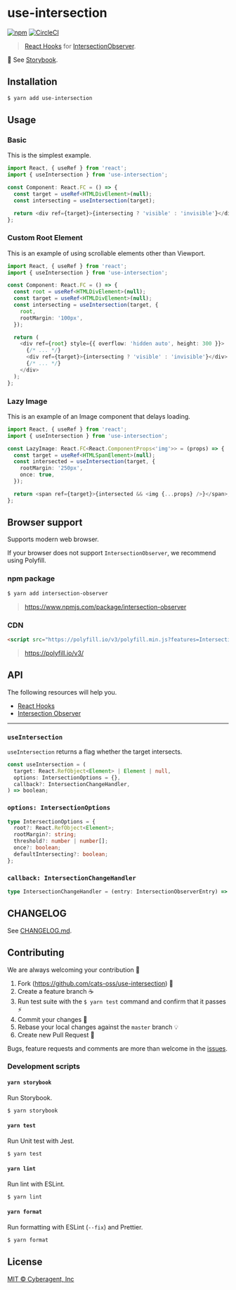 # use-intersection

[![npm](https://img.shields.io/npm/v/use-intersection.svg?style=flat-square)](https://www.npmjs.com/package/use-intersection)
[![CircleCI](https://img.shields.io/circleci/project/github/cats-oss/use-intersection/master.svg?style=flat-square)](https://circleci.com/gh/cats-oss/use-intersection)

> [React Hooks](https://reactjs.org/docs/hooks-intro.html) for [IntersectionObserver](https://developer.mozilla.org/en-US/docs/Web/API/Intersection_Observer_API).

:dog: See [Storybook](https://cats-oss.github.io/use-intersection/).

## Installation

```bash
$ yarn add use-intersection
```

## Usage

### Basic

This is the simplest example.

```typescript
import React, { useRef } from 'react';
import { useIntersection } from 'use-intersection';

const Component: React.FC = () => {
  const target = useRef<HTMLDivElement>(null);
  const intersecting = useIntersection(target);

  return <div ref={target}>{intersecting ? 'visible' : 'invisible'}</div>;
};
```

### Custom Root Element

This is an example of using scrollable elements other than Viewport.

```typescript
import React, { useRef } from 'react';
import { useIntersection } from 'use-intersection';

const Component: React.FC = () => {
  const root = useRef<HTMLDivElement>(null);
  const target = useRef<HTMLDivElement>(null);
  const intersecting = useIntersection(target, {
    root,
    rootMargin: '100px',
  });

  return (
    <div ref={root} style={{ overflow: 'hidden auto', height: 300 }}>
      {/* ... */}
      <div ref={target}>{intersecting ? 'visible' : 'invisible'}</div>
      {/* ... */}
    </div>
  );
};
```

### Lazy Image

This is an example of an Image component that delays loading.

```typescript
import React, { useRef } from 'react';
import { useIntersection } from 'use-intersection';

const LazyImage: React.FC<React.ComponentProps<'img'>> = (props) => {
  const target = useRef<HTMLSpanElement>(null);
  const intersected = useIntersection(target, {
    rootMargin: '250px',
    once: true,
  });

  return <span ref={target}>{intersected && <img {...props} />}</span>;
};
```

## Browser support

Supports modern web browser.

If your browser does not support `IntersectionObserver`, we recommend using Polyfill.

### npm package

```bash
$ yarn add intersection-observer
```

> https://www.npmjs.com/package/intersection-observer

### CDN

```html
<script src="https://polyfill.io/v3/polyfill.min.js?features=IntersectionObserverEntry%2CIntersectionObserver"></script>
```

> https://polyfill.io/v3/

## API

The following resources will help you.

- [React Hooks](https://reactjs.org/docs/hooks-intro.html)
- [Intersection Observer](https://developer.mozilla.org/en-US/docs/Web/API/Intersection_Observer_API)

---

### `useIntersection`

`useIntersection` returns a flag whether the target intersects.

```typescript
const useIntersection = (
  target: React.RefObject<Element> | Element | null,
  options: IntersectionOptions = {},
  callback?: IntersectionChangeHandler,
) => boolean;
```

### `options: IntersectionOptions`

```typescript
type IntersectionOptions = {
  root?: React.RefObject<Element>;
  rootMargin?: string;
  threshold?: number | number[];
  once?: boolean;
  defaultIntersecting?: boolean;
};
```

### `callback: IntersectionChangeHandler`

```typescript
type IntersectionChangeHandler = (entry: IntersectionObserverEntry) => void;
```

## CHANGELOG

See [CHANGELOG.md](./CHANGELOG.md).

## Contributing

We are always welcoming your contribution :clap:

1. Fork (https://github.com/cats-oss/use-intersection) :tada:
1. Create a feature branch :coffee:
1. Run test suite with the `$ yarn test` command and confirm that it passes :zap:
1. Commit your changes :memo:
1. Rebase your local changes against the `master` branch :bulb:
1. Create new Pull Request :love_letter:

Bugs, feature requests and comments are more than welcome in the [issues](https://github.com/cats-oss/use-intersection/issues).

### Development scripts

#### `yarn storybook`

Run Storybook.

```bash
$ yarn storybook
```

#### `yarn test`

Run Unit test with Jest.

```bash
$ yarn test
```

#### `yarn lint`

Run lint with ESLint.

```bash
$ yarn lint
```

#### `yarn format`

Run formatting with ESLint (`--fix`) and Prettier.

```bash
$ yarn format
```

## License

[MIT © Cyberagent, Inc](./LICENSE)
